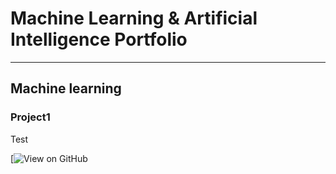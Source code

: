 # Machine Learning & Artificial Intelligence Portfolio
---
## Machine learning

### Project1

Test

[![View on GitHub](https://test)

